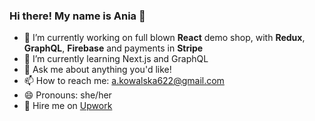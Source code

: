 ### Hi there! My name is Ania 👋

- 🔭 I’m currently working on full blown **React** demo shop, with **Redux**, **GraphQL**, **Firebase** and payments in **Stripe**
- 🌱 I’m currently learning Next.js and GraphQL
- 💬 Ask me about anything you'd like!
- 📫 How to reach me: a.kowalska622@gmail.com
- 😄 Pronouns: she/her
- 🚀 Hire me on [Upwork](https://www.upwork.com/freelancers/~016a5a9cd1ca1fc734)
